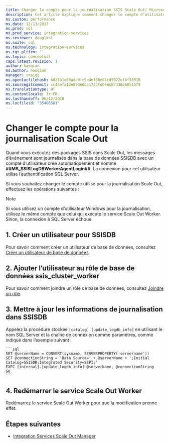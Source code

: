 ```yaml
---
title: Changer le compte pour la journalisation SSIS Scale Out| Microsoft Docs
description: Cet article explique comment changer le compte d’utilisateur pour la journalisation de SSIS Scale Out.
ms.custom: performance
ms.date: 12/13/2017
ms.prod: sql
ms.prod_service: integration-services
ms.reviewer: douglasl
ms.suite: sql
ms.technology: integration-services
ms.tgt_pltfrm: ''
ms.topic: conceptual
caps.latest.revision: 1
author: haoqian
ms.author: haoqian
manager: craigg
ms.openlocfilehash: 6d2fa1e69ada0fe5e4ef66e01cd5322efbf38516
ms.sourcegitcommit: cc46afa12e890edbc1733febeec87438d6051bf9
ms.translationtype: HT
ms.contentlocale: fr-FR
ms.lasthandoff: 06/12/2018
ms.locfileid: "35406581"
---
```

# <a name="change-the-account-for-scale-out-logging"></a>Changer le compte pour la journalisation Scale Out
Quand vous exécutez des packages SSIS dans Scale Out, les messages d’événement sont journalisés dans la base de données SSISDB avec un compte d’utilisateur créé automatiquement et nommé **##MS_SSISLogDBWorkerAgentLogin##**. La connexion pour cet utilisateur utilise l’authentification SQL Server.

Si vous souhaitez changer le compte utilisé pour la journalisation Scale Out, effectuez les opérations suivantes :

> [!NOTE]
> Si vous utilisez un compte d’utilisateur Windows pour la journalisation, utilisez le même compte que celui qui exécute le service Scale Out Worker. Sinon, la connexion à SQL Server échoue.

## <a name="1-create-a-user-for-ssisdb"></a>1. Créer un utilisateur pour SSISDB
Pour savoir comment créer un utilisateur de base de données, consultez [Créer un utilisateur de base de données](../../relational-databases/security/authentication-access/create-a-database-user.md).

## <a name="2-add-the-user-to-the-database-role-ssisclusterworker"></a>2. Ajouter l’utilisateur au rôle de base de données ssis_cluster_worker

Pour savoir comment joindre un rôle de base de données, consultez [Joindre un rôle](../../relational-databases/security/authentication-access/join-a-role.md).

## <a name="3-update-the-logging-information-in-ssisdb"></a>3. Mettre à jour les informations de journalisation dans SSISDB
Appelez la procédure stockée `[catalog].[update_logdb_info]` en utilisant le nom SQL Server et la chaîne de connexion comme paramètres, comme indiqué dans l’exemple suivant :

    ```sql
    SET @serverName = CONVERT(sysname, SERVERPROPERTY('servername'))
    SET @connectionString = 'Data Source=' + @serverName + ';Initial Catalog=SSISDB;Integrated Security=SSPI;'
    EXEC [internal].[update_logdb_info] @serverName, @connectionString
    GO
    ```

## <a name="4-restart-the-scale-out-worker-service"></a>4. Redémarrer le service Scale Out Worker
Redémarrez le service Scale Out Worker pour que la modification prenne effet.

## <a name="next-steps"></a>Étapes suivantes
-   [Integration Services Scale Out Manager](integration-services-ssis-scale-out-manager.md)
